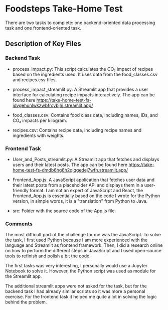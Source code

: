 # Foodsteps Take-Home Test
There are two tasks to complete: one backend-oriented data processing task and one frontend-oriented task.

## Description of Key Files
### Backend Task
- process_impact.py: This script calculates the CO₂ impact of recipes based on the ingredients used. It uses data from the food_classes.csv and recipes.csv files.

- process_impact_streamlit.py: A Streamlit app that provides a user interface for calculating recipe impacts interactively. The app can be found here <https://take-home-test-fs-jdygehunlwkzwbfrcybjhj.streamlit.app/>

- food_classes.csv: Contains food class data, including names, IDs, and CO₂ impacts per kilogram.

- recipes.csv: Contains recipe data, including recipe names and ingredients with weights.

###  Frontend Task
- User_and_Posts_streamlit.py: A Streamlit app that fetches and displays users and their latest posts. The app can be found here <https://take-home-test-fs-dmdb6hg6h2qiqgedej7wfh.streamlit.app/>

- Frontend_App.js: A JavaScript application that fetches user data and their latest posts from a placeholder API and displays them in a user-friendly format. I  am not an expert of JavaScript and React, the Frontend_App.js is essentially based on the code I wrote for the Python version, in simple words, it is a "translation" from Python to Java. 

- src: Folder with the source code of the App.js file.

### Comments
The most difficult part of the challenge for me was the JavaScript. To solve the task, I first used Python because I am more experienced with the language and Streamlit as frontend framework. Then, I did a research online on how to perform the different steps in JavaScript and I used open-source tools to refinish and polish a bit the code. 

The first tasks was very interesting, I personally would use a Jupyter Notebook to solve it. However, the Python script was used as module for the Streamlit app.

The additional streamlit apps were not asked for the task, but for the backend task I had already similar scripts so it was more a personal exercise. For the frontend task it helped me quite a lot in solving the logic behind the problem.
